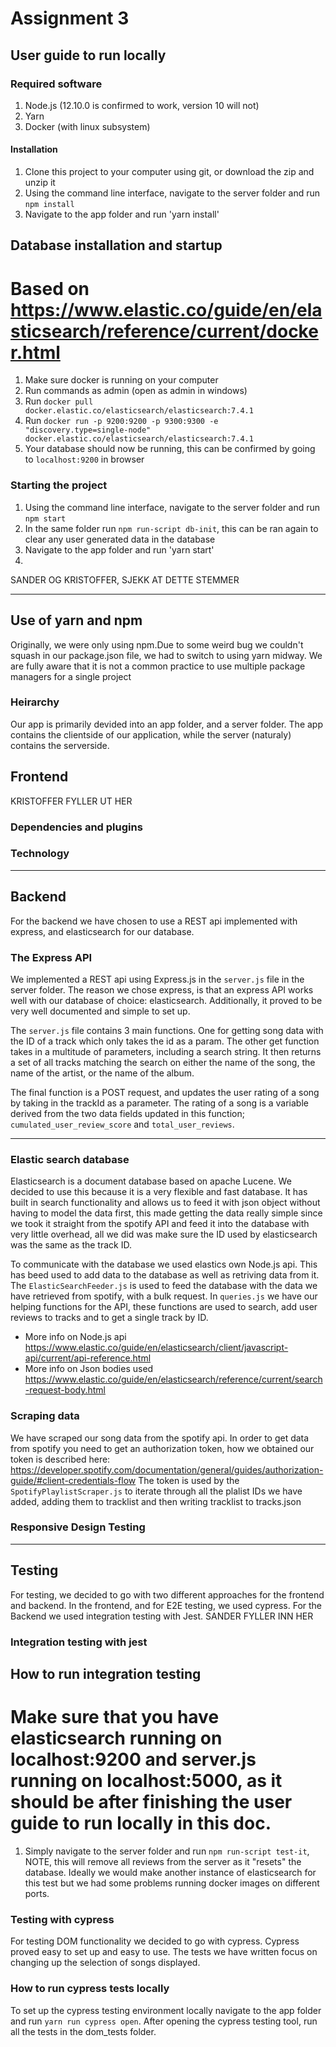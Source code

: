 # Assignment 3

## User guide to run locally
### Required software
1. Node.js (12.10.0 is confirmed to work, version 10 will not)
2. Yarn
3. Docker (with linux subsystem)


#### Installation
1. Clone this project to your computer using git, or download the zip and unzip it
2. Using the command line interface, navigate to the server folder and run `npm install`
3. Navigate to the app folder and run 'yarn install'

## Database installation and startup
# Based on https://www.elastic.co/guide/en/elasticsearch/reference/current/docker.html
1. Make sure docker is running on your computer
2. Run commands as admin (open as admin in windows)
3. Run `docker pull docker.elastic.co/elasticsearch/elasticsearch:7.4.1`
4. Run `docker run -p 9200:9200 -p 9300:9300 -e "discovery.type=single-node" docker.elastic.co/elasticsearch/elasticsearch:7.4.1`
5. Your database should now be running, this can be confirmed by going to `localhost:9200` in browser

### Starting the project
1. Using the command line interface, navigate to the server folder and run `npm start`
2. In the same folder run `npm run-script db-init`, this can be ran again to clear any user generated data in the database
3. Navigate to the app folder and run 'yarn start'
4.
SANDER OG KRISTOFFER, SJEKK AT DETTE STEMMER
<hr>


## Use of yarn and npm
Originally, we were only using npm.Due to some weird bug we couldn't squash in our package.json file, we had to switch to using yarn midway. We are fully aware that it is not a common practice to use multiple package managers for a single project


### Heirarchy
Our app is primarily devided into an app folder, and a server folder. The app contains the clientside of our application, while the server (naturaly) contains the serverside.

## Frontend
KRISTOFFER FYLLER UT HER

### Dependencies and plugins


### Technology

<hr>

## Backend
For the backend we have chosen to use a REST api implemented with express, and elasticsearch for our database.

### The Express API
We implemented a REST api using Express.js in the `server.js` file in the server folder. The reason we chose express, is that an express API works well with our database of choice: elasticsearch. Additionally, it proved to be very well documented and simple to set up.

The `server.js` file contains 3 main functions. One for getting song data with the ID of a track which only takes the id as a param. The other get function takes in a multitude of parameters, including a search string. It then returns a set of all tracks matching the search on either the name of the song, the name of the artist, or the name of the album.

The final function is a POST request, and updates the user rating of a song by taking in the trackId as a parameter. The rating of a song is a variable derived from the two data fields updated in this function; `cumulated_user_review_score` and `total_user_reviews`.

<hr>

### Elastic search database
Elasticsearch is a document database based on apache Lucene. We decided to use this because it is a very flexible and fast database. It has built in search functionality and allows us to feed it with json object without having to model the data first, this made getting the data really simple since we took it straight from the spotify API and feed it into the database with very little overhead, all we did was make sure the ID used by elasticsearch was the same as the track ID.

To communicate with the database we used elastics own Node.js api. This has beed used to add data to the database as well as retriving data from it.
The `ElasticSearchFeeder.js` is used to feed the database with the data we have retrieved from spotify, with a bulk request.
In `queries.js` we have our helping functions for the API, these functions are used to search, add user reviews to tracks and to get a single track by ID.

- More info on Node.js api https://www.elastic.co/guide/en/elasticsearch/client/javascript-api/current/api-reference.html
- More info on Json bodies used https://www.elastic.co/guide/en/elasticsearch/reference/current/search-request-body.html

### Scraping data
We have scraped our song data from the spotify api.
In order to get data from spotify you need to get an authorization token, how we obtained our token is described here: https://developer.spotify.com/documentation/general/guides/authorization-guide/#client-credentials-flow
The token is used by the `SpotifyPlaylistScraper.js` to iterate through all the plalist IDs we have added, adding them to tracklist and then writing tracklist to tracks.json

### Responsive Design Testing


<hr>

## Testing
For testing, we decided to go with two different approaches for the frontend and backend. In the frontend, and for E2E testing, we used cypress. For the Backend we used integration testing with Jest.
SANDER FYLLER INN HER

### Integration testing with jest
## How to run integration testing
# Make sure that you have elasticsearch running on localhost:9200 and server.js running on localhost:5000, as it should be after finishing the user guide to run locally in this doc.

1. Simply navigate to the server folder and run `npm run-script test-it`, NOTE, this will remove all reviews from the server as it "resets" the database. Ideally we would make another instance of elasticsearch for this test but we had some problems running docker images on different ports.

### Testing with cypress
For testing DOM functionality we decided to go with cypress. Cypress proved easy to set up and easy to use. The tests we have written focus on changing up the selection of songs displayed.

### How to run cypress tests locally
To set up the cypress testing environment locally navigate to the app folder and run `yarn run cypress open`. After opening the cypress testing tool, run all the tests in the dom_tests folder.
